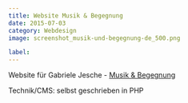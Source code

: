 ```yaml
---
title: Website Musik & Begegnung
date: 2015-07-03
category: Webdesign
image: screenshot_musik-und-begegnung-de_500.png

label:
---
```


Website für Gabriele Jesche - [Musik & Begegnung](http://musik-und-begegnung.de/)

Technik/CMS: selbst geschrieben in PHP